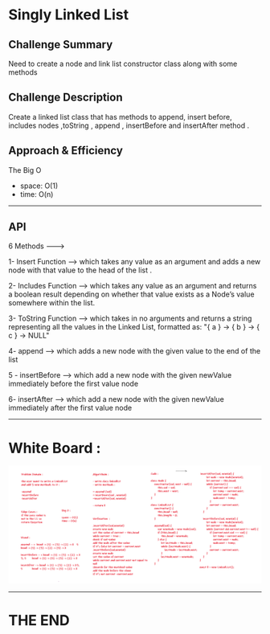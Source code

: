 # Singly Linked List


## Challenge Summary

Need to create a node and link list constructor class along with some methods 


## Challenge Description

Create a linked list class that has methods to append, insert before, includes nodes  ,toString , append , insertBefore and insertAfter method  .

## Approach & Efficiency

The Big O 

- space: O(1)
- time: O(n)

---

## API

6 Methods --->

1- Insert Function --> which takes any value as an argument and adds a new node with that value to the head of the list .

2- Includes Function -->  which takes any value as an argument and returns a boolean result depending on whether that value exists as a Node’s value somewhere within the list.

3- ToString Function --> which takes in no arguments and returns a string representing all the values in the Linked List, formatted as:
"{ a } -> { b } -> { c } -> NULL"

4- append --> which adds a new node with the given value to the end of the list

5 - insertBefore --> which add a new node with the given newValue immediately before the first value node

6- insertAfter --> which add a new node with the given newValue immediately after the first value node

---

# White Board :

![whiteBoard](../../assets/whiteboard.png)


---

# THE END

